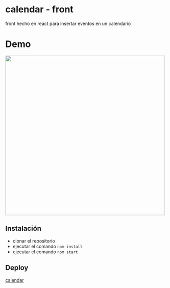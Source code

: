 # calendar - front

front hecho en react para insertar eventos en un calendario

# Demo

<img src="https://media.giphy.com/media/mcOomvvhyRjol4vzrl/giphy.gif" width="500" >

## Instalación

- clonar el repositorio
- ejecutar el comando `npm install`
- ejecutar el comando `npm start`

## Deploy

[calendar](https://calendar-lopez.herokuapp.com/login)

